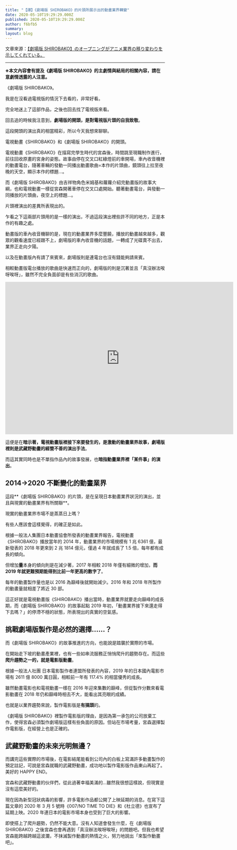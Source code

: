 ```yaml
---
title: "【譯】《劇場版 SHIROBAKO》的片頭所展示出的動畫業界轉變"
date: 2020-05-10T19:29:29.000Z
published: 2020-05-10T19:29:29.000Z
author: f6bfb5
summary:
layout: blog
---
```


文章來源：[【劇場版 SHIROBAKO】のオープニングがアニメ業界の移り変わりを示してくれている。](https://note.com/nejimura89/n/nf9d565d18ddf)

---

**※本文內容會有提及《劇場版 SHIROBAKO》的主劇情與結局的相關內容，請在意劇情透露的人注意。**

《劇場版 SHIROBAKO》。

我是在沒看過電視版的情況下去看的，非常好看。

完全地迷上了這部作品，之後也回去找了電視版來看。

回去追的時候我注意到，**劇場版的開頭，是對電視版片頭的自我致敬**。

這段開頭的演出真的相當精彩，所以今天我想來聊聊。

電視動畫《SHIROBAKO》和《劇場版 SHIROBAKO》的開頭。

電視動畫《SHIROBAKO》在描寫完學生時代的宮森後，時間跳至現職制作進行，前往回收原畫的宮身的姿態。故事由停在交叉口紅綠燈前的車開場，車內收音機裡的動畫電台，隨著車輛的發動一同播出動畫歌曲=本作的片頭曲，鏡頭往上拉至夜晚的天空，顯示本作的標題…。

而《劇場版 SHIROBAKO》由吉祥物角色米姆基和蘿蘿介紹完動畫版的故事大綱，也和電視動畫一樣從宮森開著車停在交叉口處開始。聽著動畫電台，與發動一同播放的片頭曲，夜空上的標題…。

片頭裡演出的差異所表現出的。

乍看之下這兩部片頭用的是一樣的演出，不過這段演出裡些許不同的地方，正是本作的有趣之處。

動畫版的車內收音機聊的是，現在的動畫業界多麼豐饒，播放的動畫越來越多，觀眾的觀看速度已經跟不上，劇場版的車內收音機的話題，一轉成了光碟賣不出去，業界正走向夕陽。

以及在動畫版內有請了來賓來，劇場版則是連電台也沒有錢能夠請來賓。

相較動畫版電台播放的歌曲是快速而正向的，劇場版的則是沉著並且「真沒辦法唉呀唉呀」，雖然不完全負面卻是有些消沉的歌曲。

<iframe width="720" height="480" title="shirobako movie opening" src="https://www.youtube.com/embed/YtGSzDeTdBM?start=335" frameborder="0" allow="accelerometer; autoplay; clipboard-write; encrypted-media; gyroscope; picture-in-picture" allowfullscreen></iframe>

這便是在**暗示著，電視動畫版裡接下來要發生的，是激動的動畫業界故事，劇場版裡則是武藏野動畫的經營不善的演出手法**。

而這其實同時也是不單指作品內的故事發展，也**暗指動畫業界裡「某件事」的演出**。

## 2014→2020 不斷變化的動畫業界

這段**《劇場版 SHIROBAKO》的片頭，是在呈現日本動畫業界狀況的演出，並且與現實的動畫業界有所關聯**。

現實的動畫業界市場不是蒸蒸日上嗎？

有些人應該會這樣覺得，的確正是如此。

根據一般法人集團日本動畫協會所發表的動畫業界報告，電視動畫《SHIROBAKO》播放當年的 2014 年，動畫業界的市場規模有 1 兆 6361 億，最新發表的 2018 年更來到 2 兆 1814 億元，僅過 4 年就成長了 1.5 倍，每年都有成長的傾向。

但增加**量**本身的傾向則是在減少著，2017 年相較 2018 年僅有細微的增加，**而 2019 年就更難預期能得到比前一年更高的數字了**。

每年的動畫製作量也是以 2016 為巔峰後就開始減少。2016 年和 2018 年所製作的動畫量就相差了將近 30 部。

這正好就是電視動畫版《SHIROBAKO》播出當時，動畫業界就要走向巔峰的成長期，而《劇場版 SHIROBAKO》的故事起點 2019 年初，「動畫業界接下來還走得下去嗎？」的停滯不穩的狀態，所表現出的真實的空氣感。

## 挑戰劇場版製作是必然的選擇……？

而《劇場版 SHIROBAKO》的故事推進的方向，也能說是踏襲於實際的市場。

在開始走下坡的動畫產業裡，也有一些如串流服務正悄悄爬升的趨勢存在。而這些**爬升趨勢之一的，就是電影版動畫**。

根據一般法人社團 日本電影製作者連盟所發表的內容，2019 年的日本國內電影市場有 2611 億 8000 萬日圓，相較前一年有 117.4% 的相當優秀的成長。

雖然動畫電影也和電視動畫一樣在 2016 年迎來集數的巔峰，但從製作分數來看電影動畫在 2018 年仍和巔峰時相去不大，能看出其亮眼的成績。

也就是以業界趨勢來說，製作電影版是**有搞頭**的。

《劇場版 SHIROBAKO》裡製作電影版的理由，是因為第一承包的公司放棄工作，使得宮森必須製作劇場版這樣有些負面的原因。但站在市場考量，宮森選擇製作電影版，在經營上也是正確的。

## 武藏野動畫的未來光明無邊？

而講完這些實際的市場後，在電影結尾能看到公司內的白板上寫滿許多動畫製作的預定註記，可說是宮森就職的武藏野動畫，成功地以製作電影版作品東山再起了。美好的 HAPPY END。

宮森和武藏野動畫的伙伴們，從此過著幸福美滿的…雖然我很想這樣說，但現實是沒有這麼美好的。

現在因為新型冠狀病毒的影響，許多電影作品都公開了上映延期的消息。在寫下這篇文章的 2020 年 3 月 5 號時《007/NO TIME TO DIE》和《杜立德》也宣布了延期上映。2020 年連日本的電影市場本身也受到了巨大的影響。

即使搭上了爬升趨勢，仍然不能大意。沒有人知道會發生什麼，在《劇場版 SHIROBAKO》之後宮森也會再遇到「真沒辦法唉呀唉呀」的問題吧。但我也希望宮森能跨越跨越這波瀾，不抹滅製作動畫的熱情之火，努力地說出「來製作動畫吧」。
